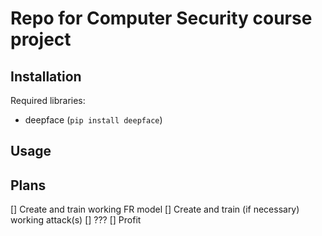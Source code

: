 # Repo for Computer Security course project

## Installation

Required libraries:

- deepface (`pip install deepface`)

## Usage

## Plans

[] Create and train working FR model 
[] Create and train (if necessary) working attack(s)
[] ???
[] Profit
